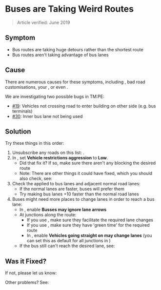 # Buses are Taking Weird Routes
> Article verified: June 2019

## Symptom

* Bus routes are taking huge detours rather than the shortest route
* Bus routes aren't taking advantage of bus lanes

## Cause

There are numerous causes for these symptoms, including [](Broken-Road-Assets.md), bad road customisations, your [](Settings.md), or even [](Incompatible-Mods.md).

We are investigating two possible bugs in TM:PE:

* [#19](https://github.com/krzychu124/Cities-Skylines-Traffic-Manager-President-Edition/issues/19): Vehicles not crossing road to enter building on other side (e.g. bus terminals)
* [#30](https://github.com/krzychu124/Cities-Skylines-Traffic-Manager-President-Edition/issues/30): Inner bus lane not being used

## Solution

Try these things in this order:

1. Unsubscribe any roads on this list: [](Broken-Road-Assets.md).
2. In [](Policies.md), set **Vehicle restrictions aggression** to **Low**.
    * Did that fix it? If so, make sure there aren't any [](Vehicle-Restrictions.md) blocking the desired route
    * Note: There are other things it could have fixed, which you should also check, see: [](Vehicle-Restriction-Aggression.md)
3. Check the [](Speed-Limits.md) applied to bus lanes and adjacent normal road lanes:
    * If the normal lanes are faster, buses will prefer them
    * Try making bus lanes +10 faster than the normal road lanes
4. Buses might need more places to change lanes in order to reach a bus lane:
    * In [](Policies.md), enable **Busses may ignore lane arrows**
    * At junctions along the route:
        * If you use [](Lane-Connectors.md), make sure they facilitate the required lane changes
        * If you use [](Timed-Traffic-Lights.md), make sure they have 'green time' for the required route
        * In [](Junction-Restrictions.md), enable **Vehicles going straight on may change lanes** (you can set this as default for all junctions in [](Policies.md))
    * If the bus still can't reach the desired lane, see: [](Flexible-Bus-Routing.md)

## Was it Fixed?

If not, please let us know: [](Report-a-Bug.md)

Other problems? See: [](Troubleshooting.md)